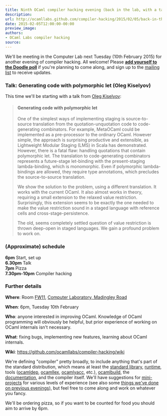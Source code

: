 ```yaml
---
title: Ninth OCaml compiler hacking evening (back in the lab, with a talk from Oleg)
description:
url: http://ocamllabs.github.com/compiler-hacking/2015/02/05/back-in-the-lab
date: 2015-02-05T12:00:00-00:00
preview_image:
authors:
- OCaml Labs compiler hacking
source:
---
```


<p>We'll be meeting in the Computer Lab next Tuesday (10th February 2015) for another evening of compiler hacking.  All welcome!  Please <strong><a href="http://doodle.com/zxmeyn2ih92mke85">add yourself to the Doodle poll</a></strong> if you're planning to come along, and sign up to the <a href="http://lists.ocaml.org/listinfo/cam-compiler-hacking">mailing list</a> to receive updates.</p>

<h3>Talk: Generating code with polymorphic let (Oleg Kiselyov)</h3>

<p>This time we'll be starting with a talk from <a href="http://okmij.org/ftp">Oleg Kiselyov</a>:</p>

<blockquote>
<h4>Generating code with polymorphic let</h4>

<p>One of the simplest ways of implementing staging is source-to-source
translation from the quotation-unquotation code to code-generating
combinators. For example, MetaOCaml could be implemented as a
pre-processor to the ordinary OCaml. However simple, the approach is
surprising productive and extensible, as Lightweight Modular Staging
(LMS) in Scala has demonstrated. However, there is a fatal flaw:
handling quotations that contain polymorphic let. The translation to
code-generating combinators represents a future-stage let-binding with
the present-staging lambda-binding, which is monomorphic. Even if
polymorphic lambda-bindings are allowed, they require type
annotations, which precludes the source-to-source translation.</p>

<p>We show the solution to the problem, using a different translation. It
works with the current OCaml. It also almost works in theory,
requiring a small extension to the relaxed value
restriction. Surprisingly, this extension seems to be exactly the one
needed to make the value restriction sound in a staged language with
reference cells and cross-stage-persistence.</p>

<p>The old, seems completely settled question of value restriction is
thrown deep-open in staged languages. We gain a profound problem to
work on.</p>
</blockquote>

<h3>(Approximate) schedule</h3>

<p><strong>6pm</strong> Start, set up<br/>
<strong>6.30pm</strong> Talk<br/>
<strong>7pm</strong> Pizza<br/>
<strong>7.30pm-10pm</strong> Compiler hacking  </p>

<h3>Further details</h3>

<p><strong>Where</strong>:
  Room <a href="http://www.cl.cam.ac.uk/research/dtg/openroommap/static/?s=FW11&amp;labels=1">FW11</a>, <a href="http://www.cl.cam.ac.uk/directions/">Computer Laboratory, Madingley Road</a></p>

<p><strong>When</strong>: 6pm, Tuesday 10th February</p>

<p><strong>Who</strong>: anyone interested in improving OCaml. Knowledge of OCaml programming will obviously be helpful, but prior experience of working on OCaml internals isn't necessary.</p>

<p><strong>What</strong>: fixing bugs, implementing new features, learning about OCaml internals.</p>

<p><strong>Wiki</strong>: <a href="https://github.com/ocamllabs/compiler-hacking/wiki">https://github.com/ocamllabs/compiler-hacking/wiki</a></p>

<p>We're defining &quot;compiler&quot; pretty broadly, to include anything that's part of the standard distribution, which means at least the <a href="http://caml.inria.fr/pub/docs/manual-ocaml-4.01/libref/index.html">standard library</a>, <a href="http://caml.inria.fr/pub/docs/manual-ocaml-4.00/manual024.html">runtime</a>, tools (<a href="http://caml.inria.fr/pub/docs/manual-ocaml-4.01/depend.html">ocamldep</a>, <a href="http://caml.inria.fr/pub/docs/manual-ocaml-4.00/manual026.html#toc105">ocamllex</a>, <a href="http://caml.inria.fr/pub/docs/manual-ocaml-4.00/manual026.html#toc107">ocamlyacc</a>, etc.), <a href="http://caml.inria.fr/pub/docs/manual-ocaml-4.00/manual032.html">ocamlbuild</a>, the <a href="http://caml.inria.fr/resources/doc/index.en.html">documentation</a>, and the compiler itself. We'll have suggestions for <a href="https://github.com/ocamllabs/compiler-hacking/wiki/Things-to-work-on">mini-projects</a> for various levels of experience (see also some <a href="https://github.com/ocamllabs/compiler-hacking/wiki/Things-previously-worked-on">things we've done on previous evenings</a>), but feel free to come along and work on whatever you fancy.</p>

<p>We'll be ordering pizza, so if you want to be counted for food you should aim to arrive by 6pm.</p>

